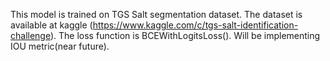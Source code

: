 This model is trained on TGS Salt segmentation dataset. The dataset is available at kaggle (https://www.kaggle.com/c/tgs-salt-identification-challenge).
The loss function is BCEWithLogitsLoss(). 
Will be implementing IOU metric(near future).
